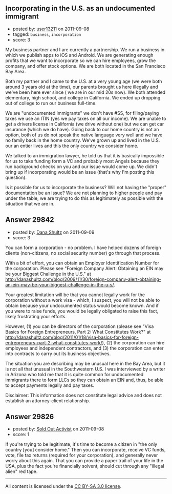 ## Incorporating in the U.S. as an undocumented immigrant

- posted by: [user13211](https://stackexchange.com/users/-1/13211-user13211) on 2011-09-08
- tagged: `business`, `incorporation`
- score: 3

My business partner and I are currently a partnership. We run a business in which we publish apps to iOS and Android. We are generating enough profits that we want to incorporate so we can hire employees, grow the company, and offer stock options. We are both located in the San Francisco Bay Area.

Both my partner and I came to the U.S. at a very young age (we were both around 3 years old at the time), our parents brought us here illegally and we've been here ever since ( we are in our mid 20s now). We both attended elementary, high school, and college in California. We ended up dropping out of college to run our business full-time. 

We are "undocumented immigrants" we don't have #SS, for filing/paying taxes we use an ITIN (yes we pay taxes on all our income). We are unable to get a drivers license in California (we drive without one) but we can get car insurance (which we do have). Going back to our home country is not an option, both of us do not speak the native language very well and we have no family back in the home country. We've grown up and lived in the U.S. our an entier lives and this the only country we consider home.

We talked to an immigration lawyer, he told us that it is basically impossible for us to take funding form a VC and probably most Angels because they run background checks on you and our issue would come up. We didn't bring up if incorporating would be an issue (that's why I'm posting this question). 

Is it possible for us to incorporate the business? Will not having the "proper" documentation be an issue? We are not planning to higher people and pay under the table, we are trying to do this as legitimately as possible with the situation that we are in. 


## Answer 29842

- posted by: [Dana Shultz](https://stackexchange.com/users/-1/1841-dana-shultz) on 2011-09-09
- score: 3

You can form a corporation - no problem. I have helped dozens of foreign clients (non-citizens, no social security number) go through that process.

With a bit of effort, you can obtain an Employer Identification Number for the corporation. Please see "Foreign Company Alert: Obtaining an EIN may be your Biggest Challenge in the U.S." at http://danashultz.com/blog/2009/11/30/foreign-company-alert-obtaining-an-ein-may-be-your-biggest-challenge-in-the-u-s/.

Your greatest limitation will be that you cannot legally work for the corporation without a work visa - which, I suspect, you will not be able to obtain because your undocumented status would become known. And if you were to raise funds, you would be legally obligated to raise this fact, likely frustrating your efforts.

However, (1) you can be directors of the corporation (please see "Visa Basics for Foreign Entrepreneurs, Part 2: What Constitutes Work?" at http://danashultz.com/blog/2011/01/18/visa-basics-for-foreign-entrepreneurs-part-2-what-constitutes-work/), (2) the corporation can hire employees and independent contractors, and (3) the corporation can enter into contracts to carry out its business objectives.

The situation you are describing may be unusual here in the Bay Area, but it is not all that unusual in the Southwestern U.S. I was interviewed by a writer in Arizona who told me that it is quite common for undocumented immigrants there to form LLCs so they can obtain an EIN and, thus, be able to accept payments legally and pay taxes.

Disclaimer: This information does not constitute legal advice and does not establish an attorney-client relationship.


## Answer 29826

- posted by: [Sold Out Activist](https://stackexchange.com/users/-1/13031-sold-out-activist) on 2011-09-08
- score: 1

If you're trying to be legitimate, it's time to become a citizen in "the only country [you] consider home." Then you can incorporate, receive VC funds, vote, file tax returns (required for your corporation), and generally never worry about this again. That you can provide a paper trail of your life in the USA, plus the fact you're financially solvent, should cut through any "illegal alien" red tape.



---

All content is licensed under the [CC BY-SA 3.0 license](https://creativecommons.org/licenses/by-sa/3.0/).
